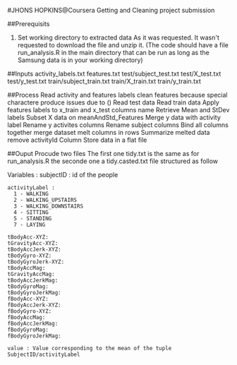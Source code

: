 #JHONS HOPKINS@Coursera Getting and Cleaning project submission



##Prerequisits
1. Set working directory to extracted data
As it was requested.
It wasn't requested to download the file and unzip it.
(The code should have a file run_analysis.R in the main directory 
that can be run as long as the Samsung data is in your working directory)

##Inputs
	activity_labels.txt
	features.txt
	test/subject_test.txt
	test/X_test.txt
	test/y_test.txt
	train/subject_train.txt
	train/X_train.txt
	train/y_train.txt


##Process
	Read activity and features labels
	clean features because special charactere produce issues due to ()
	Read test data
	Read train data
	Apply features labels to x_train and x_test columns name
	Retrieve Mean and StDev labels
	Subset X data on meanAndStd_Features
	Merge y data with activity label
	Rename y activites columns
	Rename subject columns
	Bind all columns together
	merge dataset
	melt columns in rows
	Summarize melted data
	remove activityId Column
	Store data in a flat file

##Ouput
Procude two files
The first one tidy.txt is the same as for run_analysis.R
the seconde one a tidy.casted.txt file structured as follow

  Variables : 
    subjectID : 
      id of the people

    activityLabel :
      1 - WALKING
      2 - WALKING_UPSTAIRS
      3 - WALKING_DOWNSTAIRS
      4 - SITTING
      5 - STANDING
      7 - LAYING

    tBodyAcc-XYZ:
    tGravityAcc-XYZ:
    tBodyAccJerk-XYZ:
    tBodyGyro-XYZ:
    tBodyGyroJerk-XYZ:
    tBodyAccMag:
    tGravityAccMag:
    tBodyAccJerkMag:
    tBodyGyroMag:
    tBodyGyroJerkMag:
    fBodyAcc-XYZ:
    fBodyAccJerk-XYZ:
    fBodyGyro-XYZ:
    fBodyAccMag:
    fBodyAccJerkMag:
    fBodyGyroMag:
    fBodyGyroJerkMag:

    value : Value corresponding to the mean of the tuple SubjectID/activityLabel
